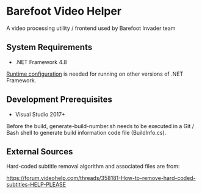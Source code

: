 # Barefoot Video Helper
A video processing utility / frontend used by Barefoot Invader team

## System Requirements
* .NET Framework 4.8

[Runtime configuration](https://docs.microsoft.com/en-us/dotnet/framework/migration-guide/how-to-configure-an-app-to-support-net-framework-4-or-4-5) is needed for running on other versions of .NET Framework.

## Development Prerequisites
* Visual Studio 2017+

Before the build, generate-build-number.sh needs to be executed in a Git / Bash shell to generate build information code file (BuildInfo.cs).

## External Sources
Hard-coded subtitle removal algorithm and associated files are from:

https://forum.videohelp.com/threads/358181-How-to-remove-hard-coded-subtitles-HELP-PLEASE
